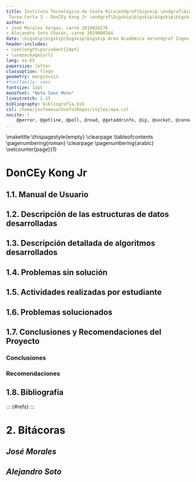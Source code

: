 ```yaml
---
title: Instituto Tecnológico de Costa Rica\endgraf\bigskip \endgraf\bigskip\bigskip\
 Tarea Corta 3 - DonCEy Kong Jr \endgraf\bigskip\bigskip\bigskip\bigskip
author: 
- José Morales Vargas, carné 2019024270
- Alejandro Soto Chacón, carné 2019008164
date: \bigskip\bigskip\bigskip\bigskip Area Académica de\endgraf Ingeniería en Computadores \endgraf\bigskip\bigskip\ Lenguajes, Compiladores \endgraf e intérpretes (CE3104) \endgraf\bigskip\bigskip Profesor Marco Rivera Meneses \endgraf\vfill  Semestre I
header-includes:
- \setlength\parindent{24pt}
- \usepackage{url}
lang: es-ES
papersize: letter
classoption: fleqn
geometry: margin=1in
#fontfamily: sans
fontsize: 12pt
monofont: "Noto Sans Mono"
linestretch: 1.15
bibliography: bibliografia.bib
csl: /home/josfemova/UsefulRepos/styles/apa.csl
nocite: |
    @perror, @getline, @poll, @read, @getaddrinfo, @ip, @socket, @connect, @getopt, @timerfd, @x11, @sdlwiki
...
```


\maketitle
\thispagestyle{empty}
\clearpage
\tableofcontents
\pagenumbering{roman}
\clearpage
\pagenumbering{arabic}
\setcounter{page}{1}

# DonCEy Kong Jr

## 1.1. Manual de Usuario

## 1.2. Descripción de las estructuras de datos desarrolladas

## 1.3. Descripción detallada de algoritmos desarrollados

## 1.4. Problemas sin solución

## 1.5. Actividades realizadas por estudiante

## 1.6. Problemas solucionados

## 1.7. Conclusiones y Recomendaciones del Proyecto

### Conclusiones

### Recomendaciones

## 1.8. Bibliografía

::: {#refs}
:::

# 2. Bitácoras

## *José Morales*

## *Alejandro Soto*